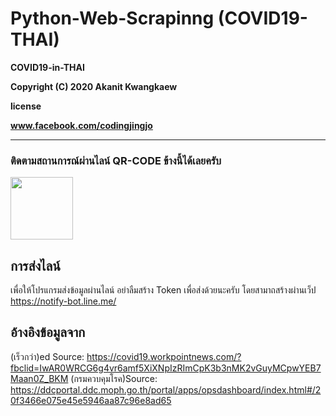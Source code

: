# Python-Web-Scrapinng (COVID19-THAI)

__COVID19-in-THAI__ 

__Copyright (C) 2020 Akanit Kwangkaew__ 

__license__ 

__www.facebook.com/codingjingjo__ 

___
### ติดตามสถานการณ์ผ่านไลน์ QR-CODE ข้างนี้ได้เลยครับ

<img src="https://user-images.githubusercontent.com/9077501/77223913-707fa700-6b93-11ea-9b20-229028daf421.jpg" width="100" height="100">

## การส่งไลน์
เพื่อให้โปรแกรมส่งข้อมูลผ่านไลน์ อย่าลืมสร้าง Token เพื่อส่งด้วยนะครับ
โดยสามาถสร้างผ่านเว็ป https://notify-bot.line.me/

## อ้างอิงข้อมูลจาก

(เร็วกว่า)ed Source: https://covid19.workpointnews.com/?fbclid=IwAR0WRCG6g4vr6amf5XiXNpIzRImCpK3b3nMK2vGuyMCpwYEB7Maan0Z_BKM
(กรมควบคุมโรค)Source: https://ddcportal.ddc.moph.go.th/portal/apps/opsdashboard/index.html#/20f3466e075e45e5946aa87c96e8ad65
